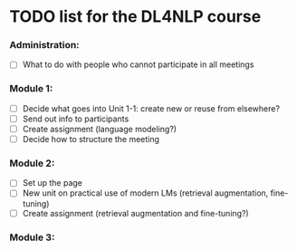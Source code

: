 
# TODO list for the DL4NLP course

### Administration:

- [ ] What to do with people who cannot participate in all meetings

### Module 1:
- [ ] Decide what goes into Unit 1-1: create new or reuse from elsewhere?
- [ ] Send out info to participants
- [ ] Create assignment (language modeling?)
- [ ] Decide how to structure the meeting

### Module 2:

- [ ] Set up the page
- [ ] New unit on practical use of modern LMs (retrieval augmentation, fine-tuning)
- [ ] Create assignment (retrieval augmentation and fine-tuning?)

### Module 3:

